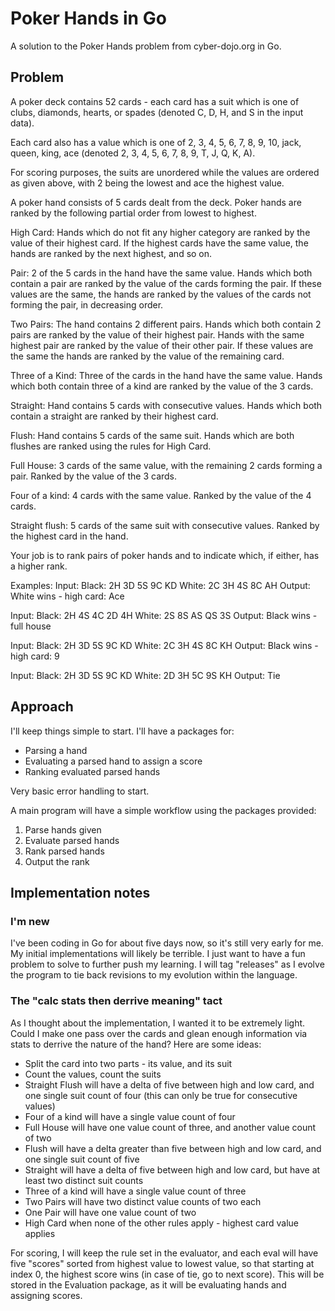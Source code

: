 # Poker Hands in Go
A solution to the Poker Hands problem from cyber-dojo.org in Go.

## Problem

A poker deck contains 52 cards - each card has a suit which
is one of clubs, diamonds, hearts, or spades 
(denoted C, D, H, and S in the input data). 

Each card also has a value which is one of 
2, 3, 4, 5, 6, 7, 8, 9, 10, jack, queen, king, ace 
(denoted 2, 3, 4, 5, 6, 7, 8, 9, T, J, Q, K, A). 

For scoring purposes, the suits are unordered while the
values are ordered as given above, with 2 being the lowest
and ace the highest value.

A poker hand consists of 5 cards dealt from the deck. Poker
hands are ranked by the following partial order from lowest
to highest.

High Card: Hands which do not fit any higher category are
ranked by the value of their highest card. If the highest
cards have the same value, the hands are ranked by the next
highest, and so on.

Pair: 2 of the 5 cards in the hand have the same value. 
Hands which both contain a pair are ranked by the value of
the cards forming the pair. If these values are the same, 
the hands are ranked by the values of the cards not 
forming the pair, in decreasing order.

Two Pairs: The hand contains 2 different pairs. Hands 
which both contain 2 pairs are ranked by the value of 
their highest pair. Hands with the same highest pair 
are ranked by the value of their other pair. If these 
values are the same the hands are ranked by the value 
of the remaining card.

Three of a Kind: Three of the cards in the hand have the 
same value. Hands which both contain three of a kind are 
ranked by the value of the 3 cards.

Straight: Hand contains 5 cards with consecutive values. 
Hands which both contain a straight are ranked by their 
highest card.

Flush: Hand contains 5 cards of the same suit. Hands which 
are both flushes are ranked using the rules for High Card.

Full House: 3 cards of the same value, with the remaining 2
cards forming a pair. Ranked by the value of the 3 cards.

Four of a kind: 4 cards with the same value. Ranked by the
value of the 4 cards.

Straight flush: 5 cards of the same suit with consecutive
values. Ranked by the highest card in the hand.

Your job is to rank pairs of poker hands and to indicate
which, if either, has a higher rank.

Examples:
Input: Black: 2H 3D 5S 9C KD White: 2C 3H 4S 8C AH
Output: White wins - high card: Ace 

Input: Black: 2H 4S 4C 2D 4H White: 2S 8S AS QS 3S
Output: Black wins - full house

Input: Black: 2H 3D 5S 9C KD White: 2C 3H 4S 8C KH
Output: Black wins - high card: 9

Input: Black: 2H 3D 5S 9C KD White: 2D 3H 5C 9S KH
Output: Tie

## Approach

I'll keep things simple to start. I'll have a packages for:

- Parsing a hand
- Evaluating a parsed hand to assign a score
- Ranking evaluated parsed hands

Very basic error handling to start.

A main program will have a simple workflow using the packages provided:

1. Parse hands given
1. Evaluate parsed hands
1. Rank parsed hands
1. Output the rank

## Implementation notes

### I'm new

I've been coding in Go for about five days now, so it's still very early for me. My initial implementations will likely be terrible. I just want to have a fun problem to solve to further push my learning. I will tag "releases" as I evolve the program to tie back revisions to my evolution within the language.

### The "calc stats then derrive meaning" tact

As I thought about the implementation, I wanted it to be extremely light. Could I make one pass over the cards and glean enough information via stats to derrive the nature of the hand? Here are some ideas:

- Split the card into two parts - its value, and its suit
- Count the values, count the suits
- Straight Flush will have a delta of five between high and low card, and one single suit count of four (this can only be true for consecutive values)
- Four of a kind will have a single value count of four
- Full House will have one value count of three, and another value count of two
- Flush will have a delta greater than five between high and low card, and one single suit count of five
- Straight will have a delta of five between high and low card, but have at least two distinct suit counts
- Three of a kind will have a single value count of three
- Two Pairs will have two distinct value counts of two each
- One Pair will have one value count of two
- High Card when none of the other rules apply - highest card value applies

For scoring, I will keep the rule set in the evaluator, and each eval will have five "scores" sorted from highest value to lowest value, so that starting at index 0, the highest score wins (in case of tie, go to next score). This will be stored in the Evaluation package, as it will be evaluating hands and assigning scores.